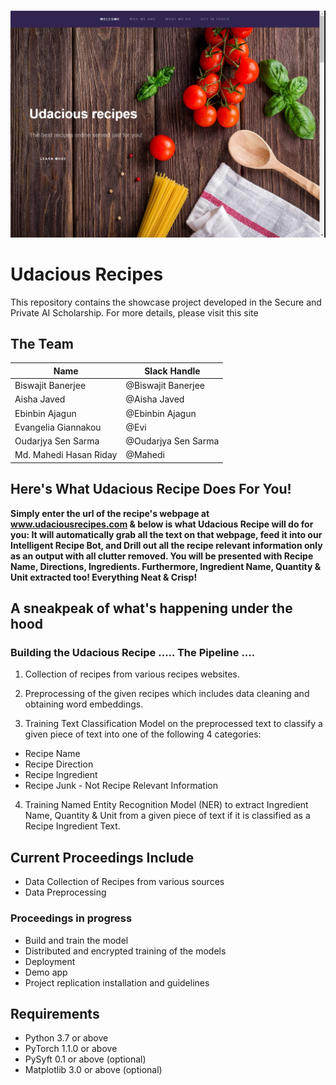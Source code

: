 
![]()
<img src="images/udacious recipe.png"
     alt="Website demo" />

# Udacious Recipes
This repository contains the showcase project developed in the Secure and Private AI Scholarship. For more details, please visit this site

## The Team
| Name | Slack Handle |
| ------ | ------ |
| Biswajit Banerjee | @Biswajit Banerjee |
| Aisha Javed | @Aisha Javed |
| Ebinbin Ajagun | @Ebinbin Ajagun |
| Evangelia Giannakou | @Evi |
| Oudarjya Sen Sarma | @Oudarjya Sen Sarma|
| Md. Mahedi Hasan Riday | @Mahedi|


## Here's What Udacious Recipe Does For You!

**Simply enter the url of the recipe's webpage at www.udaciousrecipes.com & below is what Udacious Recipe will do for you:
It will automatically grab all the text on that webpage, feed it into our Intelligent Recipe Bot, and Drill out all 
the recipe relevant information only as an output with all clutter removed. You will be presented with Recipe Name, Directions, Ingredients.
Furthermore, Ingredient Name, Quantity & Unit extracted too! Everything Neat & Crisp!**

## A sneakpeak of what's happening under the hood
### Building the Udacious Recipe ..... The Pipeline ....
1. Collection of recipes from various recipes websites.
2. Preprocessing of the given recipes which includes data cleaning and obtaining word embeddings. 

3. Training Text Classification Model on the preprocessed text to classify a given piece of text into one of the following 4 categories:
- Recipe Name
- Recipe Direction
- Recipe Ingredient
- Recipe Junk - Not Recipe Relevant Information

4. Training Named Entity Recognition Model (NER) to extract Ingredient Name, Quantity & Unit from a given piece of text if it is classified as a Recipe Ingredient Text.

## Current Proceedings Include 
- Data Collection of Recipes from various sources 
- Data Preprocessing 
### Proceedings in progress
- Build and train the model
- Distributed and encrypted training of the models
- Deployment
- Demo app
- Project replication installation and guidelines

## Requirements
* Python 3.7 or above
* PyTorch 1.1.0 or above
* PySyft 0.1 or above (optional)
* Matplotlib 3.0 or above (optional)




